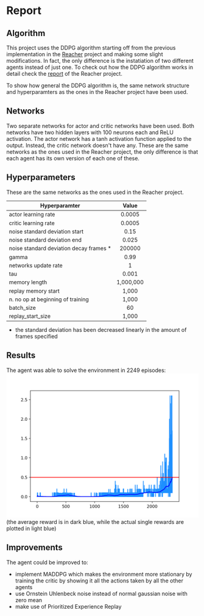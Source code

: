# Report

## Algorithm
This project uses the DDPG algorithm starting off from the previous implementation in the [Reacher](https://github.com/lbarazza/Reacher) project and making some slight modifications. In fact, the only difference is the instatiation of two different agents instead of just one. To check out how the DDPG algorithm works in detail check the [report](https://github.com/lbarazza/Reacher/blob/master/REPORT.md) of the Reacher project.

To show how general the DDPG algorithm is, the same network structure and hyperparamters as the ones in the Reacher project have been used.

## Networks
Two separate networks for actor and critic networks have been used. Both networks have two hidden layers with 100 neurons each and ReLU activation. The actor network has a tanh activation function applied to the output. Instead, the critic network doesn't have any. These are the same networks as the ones used in the Reacher project, the only difference is that each agent has its own version of each one of these.

## Hyperparameters
These are the same networks as the ones used in the Reacher project.

|     Hyperparamter                          |      Value                      |
|--------------------------------------------|:-------------------------------:|
|    actor learning rate                     |          0.0005                 |
|    critic learning rate                    |          0.0005                 |
|    noise standard deviation start          |          0.15                   |
|    noise standard deviation end            |          0.025                  |
|    noise standard deviation decay frames * |          200000                 |
|    gamma                                   |          0.99                   |
|    networks update rate                    |          1                      |
|    tau                                     |          0.001                  |
|    memory length                           |          1,000,000              |
|    replay memory start                     |          1,000                  |
|    n. no op at beginning of training       |          1,000                  |
|    batch_size                              |          60                     |
|    replay_start_size                       |          1,000                  |

* the standard deviation has been decreased linearly in the amount of frames specified

## Results
The agent was able to solve the environment in 2249 episodes:
![alt text](https://raw.githubusercontent.com/lbarazza/Tennis/master/images/sample_test03_stats.png "DDPG stats")
(the average reward is in dark blue, while the actual single rewards are plotted in light blue)

## Improvements
The agent could be improved to:
- implement MADDPG which makes the environment more stationary by training the critic by showing it all the actions taken by all the other agents
- use Ornstein Uhlenbeck noise instead of normal gaussian noise with zero mean
- make use of Prioritized Experience Replay
